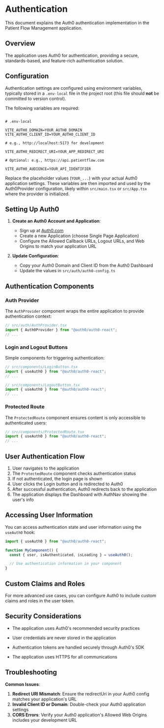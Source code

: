 # Authentication

This document explains the Auth0 authentication implementation in the
Patient Flow Management application.

## Overview

The application uses Auth0 for authentication, providing a secure,
standards-based, and feature-rich authentication solution.

## Configuration

Authentication settings are configured using environment variables,
typically stored in a `.env-local` file in the project root (this file
should **not** be committed to version control).

The following variables are required:

```env

# .env-local

VITE_AUTH0_DOMAIN=YOUR_AUTH0_DOMAIN
VITE_AUTH0_CLIENT_ID=YOUR_AUTH0_CLIENT_ID

# e.g., http://localhost:5173 for development

VITE_AUTH0_REDIRECT_URI=YOUR_APP_REDIRECT_URI

# Optional: e.g., https://api.patientflow.com

VITE_AUTH0_AUDIENCE=YOUR_API_IDENTIFIER

```

Replace the placeholder values (`YOUR_...`) with your actual Auth0
application settings. These variables are then imported and used by the
Auth0Provider configuration, likely within `src/main.tsx` or `src/App.tsx`
where the provider is initialized.

## Setting Up Auth0

1. **Create an Auth0 Account and Application**:

   - Sign up at [Auth0.com](https://auth0.com/)
   - Create a new Application (choose Single Page Application)
   - Configure the Allowed Callback URLs, Logout URLs, and Web Origins to
     match your application URL

2. **Update Configuration**:
   - Copy your Auth0 Domain and Client ID from the Auth0 Dashboard
   - Update the values in `src/auth/auth0-config.ts`

## Authentication Components

### Auth Provider

The `AuthProvider` component wraps the entire application to provide
authentication context:

```typescript
// src/auth/AuthProvider.tsx
import { Auth0Provider } from "@auth0/auth0-react";
// ...

```

### Login and Logout Buttons

Simple components for triggering authentication:

```typescript
// src/components/LoginButton.tsx
import { useAuth0 } from "@auth0/auth0-react";
// ...

```

```typescript
// src/components/LogoutButton.tsx
import { useAuth0 } from "@auth0/auth0-react";
// ...

```

### Protected Route

The `ProtectedRoute` component ensures content is only accessible to
authenticated users:

```typescript
// src/components/ProtectedRoute.tsx
import { useAuth0 } from "@auth0/auth0-react";
// ...

```

## User Authentication Flow

1. User navigates to the application
2. The `ProtectedRoute` component checks authentication status
3. If not authenticated, the login page is shown
4. User clicks the Login button and is redirected to Auth0
5. After successful authentication, Auth0 redirects back to the application
6. The application displays the Dashboard with AuthNav showing the user's
   info

## Accessing User Information

You can access authentication state and user information using the
`useAuth0` hook:

```typescript
import { useAuth0 } from "@auth0/auth0-react";

function MyComponent() {
  const { user, isAuthenticated, isLoading } = useAuth0();

  // Use authentication information in your component
}

```

## Custom Claims and Roles

For more advanced use cases, you can configure Auth0 to include custom
claims and roles in the user token.

## Security Considerations

- The application uses Auth0's recommended security practices

- User credentials are never stored in the application

- Authentication tokens are handled securely through Auth0's SDK

- The application uses HTTPS for all communications

## Troubleshooting

**Common Issues**:

1. **Redirect URI Mismatch**: Ensure the redirectUri in your Auth0 config
   matches your application's URL
2. **Invalid Client ID or Domain**: Double-check your Auth0 application
   settings
3. **CORS Errors**: Verify your Auth0 application's Allowed Web Origins
   includes your development URL
